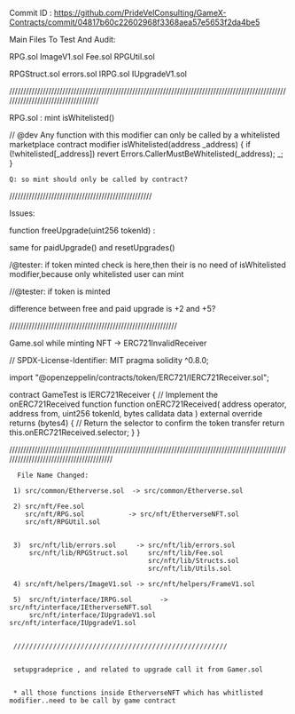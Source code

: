 
Commit ID : https://github.com/PrideVelConsulting/GameX-Contracts/commit/04817b60c22602968f3368aea57e5653f2da4be5

Main Files To Test And Audit:

RPG.sol 
ImageV1.sol
Fee.sol
RPGUtil.sol

RPGStruct.sol
errors.sol
IRPG.sol
IUpgradeV1.sol


///////////////////////////////////////////////////////////////////////////////////////////////////////////////////////////////////

RPG.sol : mint isWhitelisted()

// @dev Any function with this modifier can only be called by a whitelisted marketplace contract
    modifier isWhitelisted(address _address) {
        if (!whitelisted[_address])
            revert Errors.CallerMustBeWhitelisted(_address);
        _;
    }

    Q: so mint should only be called by contract?
///////////////////////////////////////////////////

   Issues:

   function freeUpgrade(uint256 tokenId) : 

   same for paidUpgrade() and resetUpgrades()

/@tester: if token minted check is here,then their is no need of isWhitelisted modifier,because only whitelisted user can mint 

//@tester: if token is minted


difference between free and paid upgrade is +2 and +5?


////////////////////////////////////////////////////////////

Game.sol while minting NFT ->
ERC721InvalidReceiver

// SPDX-License-Identifier: MIT
pragma solidity ^0.8.0;

import "@openzeppelin/contracts/token/ERC721/IERC721Receiver.sol";

contract GameTest is IERC721Receiver {
    // Implement the onERC721Received function
    function onERC721Received(
        address operator,
        address from,
        uint256 tokenId,
        bytes calldata data
    ) external override returns (bytes4) {
        // Return the selector to confirm the token transfer
        return this.onERC721Received.selector;
    }
}



////////////////////////////////////////////////////////////////////////////////////////////////////////////////////////////////////////
	  
	  
	  File Name Changed: 
	  
	 1) src/common/Etherverse.sol  -> src/common/Etherverse.sol 
	 
	 2) src/nft/Fee.sol
	    src/nft/RPG.sol           -> src/nft/EtherverseNFT.sol
		src/nft/RPGUtil.sol
	   
	  
	 3)  src/nft/lib/errors.sol     -> src/nft/lib/errors.sol
	     src/nft/lib/RPGStruct.sol     src/nft/lib/Fee.sol
	                                   src/nft/lib/Structs.sol
									   src/nft/lib/Utils.sol
	 
	 4) src/nft/helpers/ImageV1.sol -> src/nft/helpers/FrameV1.sol
	 
	 5)  src/nft/interface/IRPG.sol       ->  src/nft/interface/IEtherverseNFT.sol        
	     src/nft/interface/IUpgradeV1.sol     src/nft/interface/IUpgradeV1.sol
	 
	 
	 //////////////////////////////////////////////////////


     setupgradeprice , and related to upgrade call it from Gamer.sol


     * all those functions inside EtherverseNFT which has whitlisted modifier..need to be call by game contract  
	
	
	
	




























    



